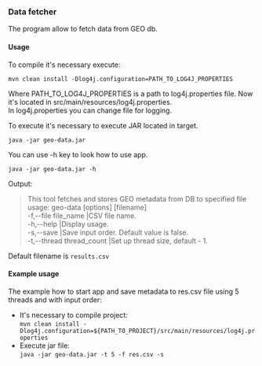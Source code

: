 ### Data fetcher

The program allow to fetch data from GEO db.

#### Usage

To compile it's necessary execute:   

 `mvn clean install -Dlog4j.configuration=PATH_TO_LOG4J_PROPERTIES`

Where PATH_TO_LOG4J_PROPERTIES is a path to log4j.properties file. Now it's located in src/main/resources/log4j.properties.  
In log4j.properties you can change file for logging.

To execute it's necessary to execute JAR located in target.

`java -jar geo-data.jar`

You can use -h key to look how to use app.

`java -jar geo-data.jar -h`

Output:
 >This tool  fetches and stores GEO metadata from DB to specified file    
  usage: geo-data [options] [filename]   
   -f,--file file_name   |CSV file name.  
   -h,--help               |Display usage.  
   -s,--save                     |Save input order. Default value is false.  
   -t,--thread thread_count  |Set up thread size, default - 1.
  

Default filename is `results.csv`

#### Example usage

The example how to start app and save metadata to res.csv file using 5 threads and with input order:  
* It's necessary to compile project:  
    `mvn clean install -Dlog4j.configuration=${PATH_TO_PROJECT}/src/main/resources/log4j.properties`  
* Execute jar file:  
    `java -jar geo-data.jar -t 5 -f res.csv -s`